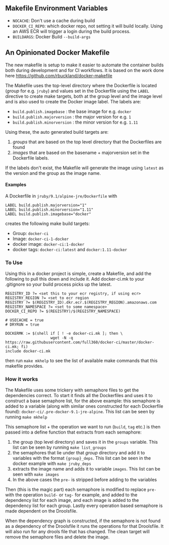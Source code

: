 ## Makefile Environment Variables
- `NOCACHE`: Don't use a cache during build
- `DOCKER_CI_REPO`: which docker repo, not setting it will build locally. Using an AWS ECR will trigger a login during the build process.
- `BUILDARGS`: Docker Build `--build-args`

## An Opinionated Docker Makefile
The new makefile is setup to make it easier to automate the container builds both during development and for CI workflows. It is based on the work done here https://github.com/rbuckland/docker-makefile

The Makefile uses the top-level directory where the Dockerfile is located (_group_ for e.g. `jruby`) and values set in the Dockerfile using the `LABEL` directive to create make targets, both at the group level and the image level and is also used to create the Docker image label. The labels are:
- `build.publish.imagebase` : the base image for e.g. `docker`
- `build.publish.majorversion` : the major version for e.g. `1`
- `build.publish.minorversion` : the minor version for e.g. `1.11`

Using these, the auto generated build targets are:
1. _groups_ that are based on the top level directory that the Dockerfiles are found
2. _images_ that are based on the basename + majorversion set in the Dockerfile labels.

If the labels don't exist, the Makefile will generate the image using `latest` as the version and the group as the image name.

#### Examples
A Dockerfile in `jruby/9.1/alpine-jre/Dockerfile` with
```
LABEL build.publish.majorversion="1"
LABEL build.publish.minorversion="1.11"
LABEL build.publish.imagebase="docker"
```
creates the following make build targets:
- Group: `docker-ci`
- Image: `docker-ci-1-docker`
- docker image: `docker-ci:1-docker`
- docker tags: `docker-ci:latest` and `docker:1.11-docker`

### To Use
Using this in a docker project is simple, create a Makefile, and add the following to pull this down and include it. Add docker-ci.mk to your .gitignore so your build process picks up the latest.

```
REGISTRY_ID ?= <set this to your ecr registry, if using ecr>
REGISTRY_REGION ?= <set to ecr region
REGISTRY ?= $(REGISTRY_ID).dkr.ecr.$(REGISTRY_REGION).amazonaws.com
REGISTRY_NAMESPACE ?= <set to some namespace>
DOCKER_CI_REPO ?= $(REGISTRY)/$(REGISTRY_NAMESPACE)

# USECACHE = true
# DRYRUN = true

DOCKERMK := $(shell if [ ! -e docker-ci.mk ]; then \
                    wget -N -q https://raw.githubusercontent.com/full360/docker-ci/master/docker-ci.mk; fi)
include docker-ci.mk
```
then run `make mkhelp` to see the list of available make commands that this makefile provides.

### How it works
The Makefile uses some trickery with semaphore files to get the dependencies correct. To start it finds all the Dockerfiles and uses it to construct a base semaphore list, for the above example:
this semaphore is added to a variable (along with similar ones constructed for each Dockerfile found): `docker-ci/.pre-docker-9.1-jre-alpine`. This list can be seen by running `make mkhelp`

This semaphore list + the operation we want to run (`build`, `tag` etc.) is then passed into a define function that extracts from each semaphore:
1. the group (top level directory) and saves it in the `groups` variable. This list can be seen by running `make list_groups`
2. the semaphores that lie under that _group_ directory and add it to variables with the format `{group}_deps`. This list can be seen in the docker example with `make jruby_deps`
3. extracts the image name and adds it to variable `images`. This list can be seen with `make images`
4. In the above cases the `pre-` is stripped before adding to the variables

Then (this is the magic part) each semaphore is modified to replace `pre-` with the operation `build-` or `tag-` for example, and added to the dependency list for each image, and each image is added to the dependency list for each group. Lastly every operation based semaphore is made dependent on the Droolsfile.

When the dependency graph is constructed, if the semaphore is not found as a dependency of the Droolsfile it runs the operations for that Droolsfile. It will also run for any drools file that has changed. The clean target will remove the semaphore files and delete the image.
